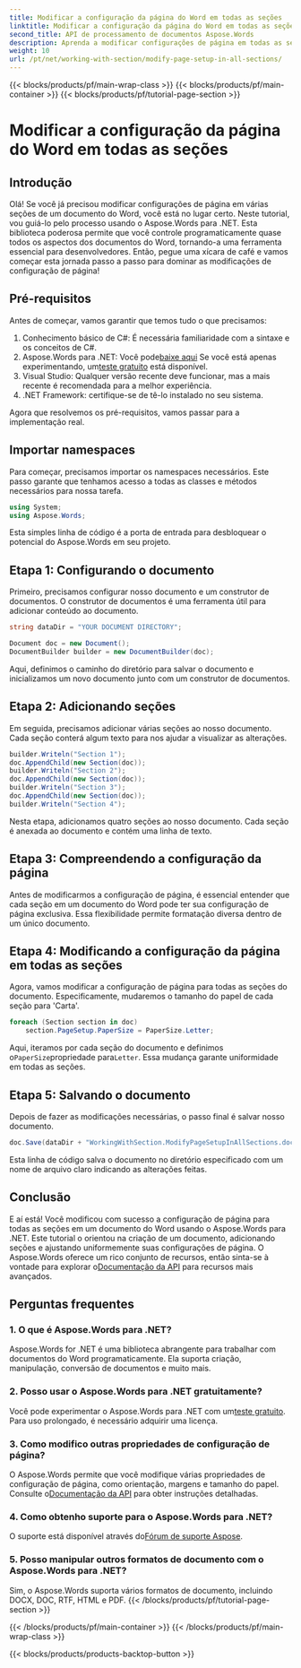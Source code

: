 ```yaml
---
title: Modificar a configuração da página do Word em todas as seções
linktitle: Modificar a configuração da página do Word em todas as seções
second_title: API de processamento de documentos Aspose.Words
description: Aprenda a modificar configurações de página em todas as seções de um documento do Word usando o Aspose.Words para .NET com este guia abrangente passo a passo.
weight: 10
url: /pt/net/working-with-section/modify-page-setup-in-all-sections/
---
```


{{< blocks/products/pf/main-wrap-class >}}
{{< blocks/products/pf/main-container >}}
{{< blocks/products/pf/tutorial-page-section >}}

# Modificar a configuração da página do Word em todas as seções

## Introdução

Olá! Se você já precisou modificar configurações de página em várias seções de um documento do Word, você está no lugar certo. Neste tutorial, vou guiá-lo pelo processo usando o Aspose.Words para .NET. Esta biblioteca poderosa permite que você controle programaticamente quase todos os aspectos dos documentos do Word, tornando-a uma ferramenta essencial para desenvolvedores. Então, pegue uma xícara de café e vamos começar esta jornada passo a passo para dominar as modificações de configuração de página!

## Pré-requisitos

Antes de começar, vamos garantir que temos tudo o que precisamos:

1. Conhecimento básico de C#: É necessária familiaridade com a sintaxe e os conceitos de C#.
2.  Aspose.Words para .NET: Você pode[baixe aqui](https://releases.aspose.com/words/net/) Se você está apenas experimentando, um[teste gratuito](https://releases.aspose.com/) está disponível.
3. Visual Studio: Qualquer versão recente deve funcionar, mas a mais recente é recomendada para a melhor experiência.
4. .NET Framework: certifique-se de tê-lo instalado no seu sistema.

Agora que resolvemos os pré-requisitos, vamos passar para a implementação real.

## Importar namespaces

Para começar, precisamos importar os namespaces necessários. Este passo garante que tenhamos acesso a todas as classes e métodos necessários para nossa tarefa.

```csharp
using System;
using Aspose.Words;
```

Esta simples linha de código é a porta de entrada para desbloquear o potencial do Aspose.Words em seu projeto.

## Etapa 1: Configurando o documento

Primeiro, precisamos configurar nosso documento e um construtor de documentos. O construtor de documentos é uma ferramenta útil para adicionar conteúdo ao documento.

```csharp
string dataDir = "YOUR DOCUMENT DIRECTORY";

Document doc = new Document();
DocumentBuilder builder = new DocumentBuilder(doc);
```

Aqui, definimos o caminho do diretório para salvar o documento e inicializamos um novo documento junto com um construtor de documentos.

## Etapa 2: Adicionando seções

Em seguida, precisamos adicionar várias seções ao nosso documento. Cada seção conterá algum texto para nos ajudar a visualizar as alterações.

```csharp
builder.Writeln("Section 1");
doc.AppendChild(new Section(doc));
builder.Writeln("Section 2");
doc.AppendChild(new Section(doc));
builder.Writeln("Section 3");
doc.AppendChild(new Section(doc));
builder.Writeln("Section 4");
```

Nesta etapa, adicionamos quatro seções ao nosso documento. Cada seção é anexada ao documento e contém uma linha de texto.

## Etapa 3: Compreendendo a configuração da página

Antes de modificarmos a configuração de página, é essencial entender que cada seção em um documento do Word pode ter sua configuração de página exclusiva. Essa flexibilidade permite formatação diversa dentro de um único documento.

## Etapa 4: Modificando a configuração da página em todas as seções

Agora, vamos modificar a configuração de página para todas as seções do documento. Especificamente, mudaremos o tamanho do papel de cada seção para 'Carta'.

```csharp
foreach (Section section in doc)
    section.PageSetup.PaperSize = PaperSize.Letter;
```

 Aqui, iteramos por cada seção do documento e definimos o`PaperSize`propriedade para`Letter`. Essa mudança garante uniformidade em todas as seções.

## Etapa 5: Salvando o documento

Depois de fazer as modificações necessárias, o passo final é salvar nosso documento.

```csharp
doc.Save(dataDir + "WorkingWithSection.ModifyPageSetupInAllSections.doc");
```

Esta linha de código salva o documento no diretório especificado com um nome de arquivo claro indicando as alterações feitas.

## Conclusão

 E aí está! Você modificou com sucesso a configuração de página para todas as seções em um documento do Word usando o Aspose.Words para .NET. Este tutorial o orientou na criação de um documento, adicionando seções e ajustando uniformemente suas configurações de página. O Aspose.Words oferece um rico conjunto de recursos, então sinta-se à vontade para explorar o[Documentação da API](https://reference.aspose.com/words/net/) para recursos mais avançados.

## Perguntas frequentes

### 1. O que é Aspose.Words para .NET?

Aspose.Words for .NET é uma biblioteca abrangente para trabalhar com documentos do Word programaticamente. Ela suporta criação, manipulação, conversão de documentos e muito mais.

### 2. Posso usar o Aspose.Words para .NET gratuitamente?

 Você pode experimentar o Aspose.Words para .NET com um[teste gratuito](https://releases.aspose.com/). Para uso prolongado, é necessário adquirir uma licença.

### 3. Como modifico outras propriedades de configuração de página?

 O Aspose.Words permite que você modifique várias propriedades de configuração de página, como orientação, margens e tamanho do papel. Consulte o[Documentação da API](https://reference.aspose.com/words/net/) para obter instruções detalhadas.

### 4. Como obtenho suporte para o Aspose.Words para .NET?

 O suporte está disponível através do[Fórum de suporte Aspose](https://forum.aspose.com/c/words/8).

### 5. Posso manipular outros formatos de documento com o Aspose.Words para .NET?

Sim, o Aspose.Words suporta vários formatos de documento, incluindo DOCX, DOC, RTF, HTML e PDF.
{{< /blocks/products/pf/tutorial-page-section >}}

{{< /blocks/products/pf/main-container >}}
{{< /blocks/products/pf/main-wrap-class >}}

{{< blocks/products/products-backtop-button >}}

